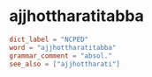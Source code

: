 # ajjhottharatitabba

``` toml
dict_label = "NCPED"
word = "ajjhottharatitabba"
grammar_comment = "absol."
see_also = ["ajjhottharati"]
```

